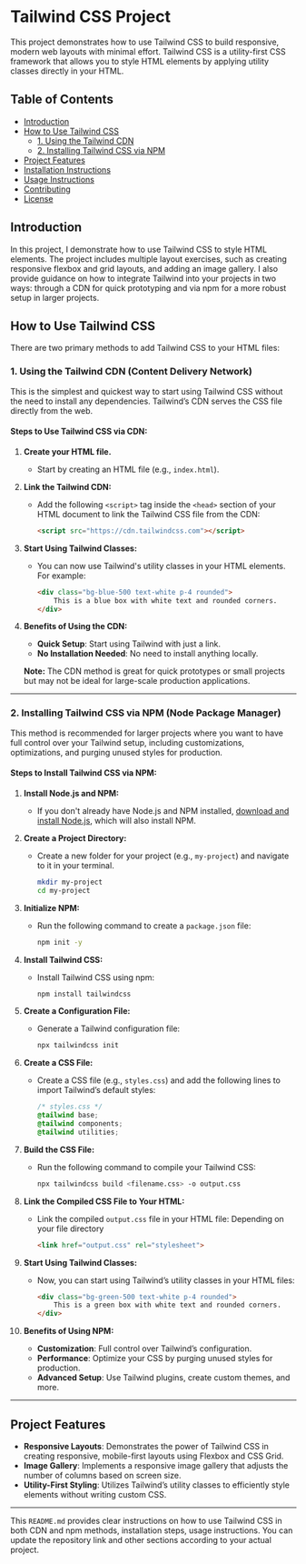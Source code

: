 # Tailwind CSS Project

This project demonstrates how to use Tailwind CSS to build responsive, modern web layouts with minimal effort. Tailwind CSS is a utility-first CSS framework that allows you to style HTML elements by applying utility classes directly in your HTML.

## Table of Contents

- [Introduction](#introduction)
- [How to Use Tailwind CSS](#how-to-use-tailwind-css)
  - [1. Using the Tailwind CDN](#1-using-the-tailwind-cdn)
  - [2. Installing Tailwind CSS via NPM](#2-installing-tailwind-css-via-npm)
- [Project Features](#project-features)
- [Installation Instructions](#installation-instructions)
- [Usage Instructions](#usage-instructions)
- [Contributing](#contributing)
- [License](#license)

## Introduction

In this project, I demonstrate how to use Tailwind CSS to style HTML elements. The project includes multiple layout exercises, such as creating responsive flexbox and grid layouts, and adding an image gallery. I also provide guidance on how to integrate Tailwind into your projects in two ways: through a CDN for quick prototyping and via npm for a more robust setup in larger projects.

## How to Use Tailwind CSS

There are two primary methods to add Tailwind CSS to your HTML files:

### 1. **Using the Tailwind CDN (Content Delivery Network)**

This is the simplest and quickest way to start using Tailwind CSS without the need to install any dependencies. Tailwind’s CDN serves the CSS file directly from the web.

#### Steps to Use Tailwind CSS via CDN:

1. **Create your HTML file.**
   - Start by creating an HTML file (e.g., `index.html`).

2. **Link the Tailwind CDN:**
   - Add the following `<script>` tag inside the `<head>` section of your HTML document to link the Tailwind CSS file from the CDN:

     ```html
     <script src="https://cdn.tailwindcss.com"></script>
     ```

3. **Start Using Tailwind Classes:**
   - You can now use Tailwind's utility classes in your HTML elements. For example:

     ```html
     <div class="bg-blue-500 text-white p-4 rounded">
         This is a blue box with white text and rounded corners.
     </div>
     ```

4. **Benefits of Using the CDN:**
   - **Quick Setup**: Start using Tailwind with just a link.
   - **No Installation Needed**: No need to install anything locally.
   
   **Note:** The CDN method is great for quick prototypes or small projects but may not be ideal for large-scale production applications.

---

### 2. **Installing Tailwind CSS via NPM (Node Package Manager)**

This method is recommended for larger projects where you want to have full control over your Tailwind setup, including customizations, optimizations, and purging unused styles for production.

#### Steps to Install Tailwind CSS via NPM:

1. **Install Node.js and NPM:**
   - If you don't already have Node.js and NPM installed, [download and install Node.js](https://nodejs.org/), which will also install NPM.

2. **Create a Project Directory:**
   - Create a new folder for your project (e.g., `my-project`) and navigate to it in your terminal.

     ```bash
     mkdir my-project
     cd my-project
     ```

3. **Initialize NPM:**
   - Run the following command to create a `package.json` file:

     ```bash
     npm init -y
     ```

4. **Install Tailwind CSS:**
   - Install Tailwind CSS using npm:

     ```bash
     npm install tailwindcss
     ```

5. **Create a Configuration File:**
   - Generate a Tailwind configuration file:

     ```bash
     npx tailwindcss init
     ```

6. **Create a CSS File:**
   - Create a CSS file (e.g., `styles.css`) and add the following lines to import Tailwind’s default styles:

     ```css
     /* styles.css */
     @tailwind base;
     @tailwind components;
     @tailwind utilities;
     ```

7. **Build the CSS File:**
   - Run the following command to compile your Tailwind CSS:

     ```bash
     npx tailwindcss build <filename.css> -o output.css
     ```

8. **Link the Compiled CSS File to Your HTML:**
   - Link the compiled `output.css` file in your HTML file:
    Depending on your file directory
     ```html
     <link href="output.css" rel="stylesheet">
     ```

9. **Start Using Tailwind Classes:**
   - Now, you can start using Tailwind’s utility classes in your HTML files:

     ```html
     <div class="bg-green-500 text-white p-4 rounded">
         This is a green box with white text and rounded corners.
     </div>
     ```

10. **Benefits of Using NPM:**
    - **Customization**: Full control over Tailwind’s configuration.
    - **Performance**: Optimize your CSS by purging unused styles for production.
    - **Advanced Setup**: Use Tailwind plugins, create custom themes, and more.

---

## Project Features

- **Responsive Layouts**: Demonstrates the power of Tailwind CSS in creating responsive, mobile-first layouts using Flexbox and CSS Grid.
- **Image Gallery**: Implements a responsive image gallery that adjusts the number of columns based on screen size.
- **Utility-First Styling**: Utilizes Tailwind’s utility classes to efficiently style elements without writing custom CSS.

---

This `README.md` provides clear instructions on how to use Tailwind CSS in both CDN and npm methods, installation steps, usage instructions. You can update the repository link and other sections according to your actual project.